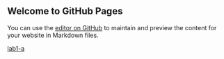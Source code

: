 ## Welcome to GitHub Pages

You can use the [editor on GitHub](https://github.com/1975-K/1975-K.github.io/edit/main/index.md) to maintain and preview the content for your website in Markdown files.

[lab1-a](https://1975-k.github.io/test.html)
